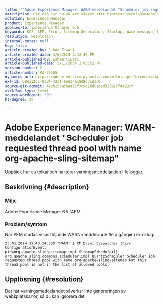 ```yaml
---
title: '"Adobe Experience Manager: WARN-meddelandet "Scheduler job requested thread pool with name org-apache-sling-sitemap"'
description: Lär dig hur du på ett säkert sätt hanterar varningsmeddelanden som inte påverkar när AEM startas.
solution: Experience Manager
product: Experience Manager
applies-to: Experience Manager 6.5
keywords: KCS, AEM, Error, Sitemap Generation, Startup, Warn message, Error.log, Thread pool
resolution: Resolution
internal-notes: null
bug: false
article-created-by: Eshaa Tiwari
article-created-date: 3/6/2024 3:12:46 PM
article-published-by: Eshaa Tiwari
article-published-date: 3/11/2024 2:05:52 PM
version-number: 2
article-number: KA-23665
dynamics-url: https://adobe-ent.crm.dynamics.com/main.aspx?forceUCI=1&pagetype=entityrecord&etn=knowledgearticle&id=ce4145f6-cbdb-ee11-904d-6045bd006b4b
exl-id: 68ea22cc-873f-42df-9ed3-a18d8d3cda50
source-git-commit: 42eb253a5bae11f7c5d1bd0edad323827f4122cf
workflow-type: tm+mt
source-wordcount: '98'
ht-degree: 2%

---
```


# Adobe Experience Manager: WARN-meddelandet &quot;Scheduler job requested thread pool with name org-apache-sling-sitemap&quot;


Upptäck hur du tolkar och hanterar varningsmeddelanden i felloggar.

## Beskrivning {#description}


### <b>Miljö</b>

Adobe Experience Manager 6.5 (AEM)

### Problem/symtom

När AEM startas visas följande WARN-meddelande flera gånger i error.log:


```
23.01.2024 12:43:34.500 *WARN* [ CM Event Dispatcher (Fire ConfigurationEvent: pid=org.apache.sling.sitemap.impl.SitemapScheduler)]  org.apache.sling.commons.scheduler.impl.QuartzScheduler Scheduler job requested thread pool with name org-apache-sling-sitemap but this thread pool is not in the list of allowed pools.
```





## Upplösning {#resolution}


Det här varningsmeddelandet påverkar inte genereringen av webbplatskartor, så du kan ignorera det.

